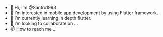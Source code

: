 - 👋 Hi, I’m @Santro1993
- 👀 I’m interested in mobile app development by using Flutter framework.
- 🌱 I’m currently learning in depth flutter.
- 💞️ I’m looking to collaborate on ...
- 📫 How to reach me ...

<!---
Santro1993/Santro1993 is a ✨ special ✨ repository because its `README.md` (this file) appears on your GitHub profile.
You can click the Preview link to take a look at your changes.
--->
